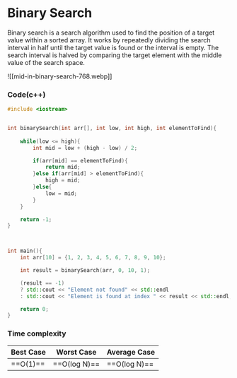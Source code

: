 
# Binary Search

Binary search is a search algorithm used to find the position of a target value within a sorted array. It works by repeatedly dividing the search interval in half until the target value is found or the interval is empty. The search interval is halved by comparing the target element with the middle value of the search space.

![[mid-in-binary-search-768.webp]]

### Code(c++)

```c++
#include <iostream>


int binarySearch(int arr[], int low, int high, int elementToFind){
    
    while(low <= high){
        int mid = low + (high - low) / 2;

        if(arr[mid] == elementToFind){
            return mid;
        }else if(arr[mid] > elementToFind){
            high = mid;
        }else{
            low = mid;
        }
    }  

    return -1;
}



int main(){
    int arr[10] = {1, 2, 3, 4, 5, 6, 7, 8, 9, 10};

    int result = binarySearch(arr, 0, 10, 1);

    (result == -1)
    ? std::cout << "Element not found" << std::endl
    : std::cout << "Element is found at index " << result << std::endl;

    return 0; 
}
```

### Time complexity

| Best Case | Worst Case   | Average Case |
| --------- | ------------ | ------------ |
| ==O(1)==  | ==O(log N)== | ==O(log N)== |

